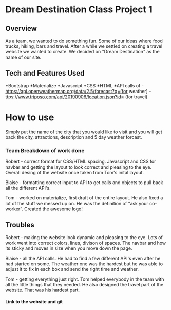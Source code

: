 # Dream Destination Class Project 1

## Overview

As a team, we wanted to do something fun.  Some of our ideas where food trucks, hiking, bars and travel.  After a while we settled on creating a travel website we wanted to create.  We decided on "Dream Destination" as the name of our site.

## Tech and Features Used

*Bootstrap
*Materialize 
*Javascript
*CSS
*HTML
*API calls of 
    -https://api.openweathermap.org/data/2.5/forecast?q=(for weather)
    -ttps://www.triposo.com/api/20190906/location.json?id= (for travel) 

# How to use 

Simply put the name of the city that you would like to visit and you will get back the city, attractions, description and 5 day weather forcast. 

### Team Breakdown of work done

Robert - correct format for CSS/HTML spacing.  Javascript and CSS for navbar and getting the layout to look correct and pleasing to the eye.  Overall desing of the website once taken from Tom's inital layout.

Blaise - formatting correct input to API to get calls and objects to pull back all the different API's.

Tom - worked on materialize, first draft of the entire layout.  He also fixed a lot of the stuff we messed up on.  He was the definition of “ask your co-worker”.
Created the awesome logo!

## Troubles 

Robert - making the website look dynamic and pleasing to the eye.  Lots of work went into correct colors, lines, divison of spaces.  The navbar and how its sticky and moves in size when you move down the page.

Blaise - all the API calls.  He had to find a few different API's even after he had started on some.  The weather one was the hardest but he was able to adjust it to fix in each box and send the right time and weather.

Tom - getting everything just right.  Tom helped everybody in the team with all the little things that they needed.  He also designed the travel part of the website.  That was his hardest part.

#### Link to the website and git







